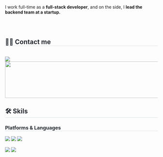 I work full-time as a **full-stack developer**, and on the side, I **lead the backend team at a startup.**

<br>
<br>
<h2 style="border-bottom: 1px solid #d8dee4; color: #282d33;">🧑‍💻 Contact me</h2> <br> 
    <img src="https://img.shields.io/badge/kimdonghwan913@gmail.com-EA4335?style=flat&logo=Gmail&logoColor=white"/>
<a href="https://www.gitanimals.org/en_US?utm_medium=image&utm_source=Develop-KIM&utm_content=line">
  <img
    src="https://render.gitanimals.org/lines/Develop-KIM?pet-id=661330979651350254"
    width="600"
    height="120"
  />
</a>
<br/>
<h2 style="border-bottom: 1px solid #d8dee4; color: #282d33;">🛠️ Skils</h2>  
<h3 style="border-bottom: 1px solid #d8dee4; color: #282d33;"> Platforms & Languages </h2> 
<span>
    <img src="https://img.shields.io/badge/Spring-6DB33F?style=flat&logo=Spring&logoColor=white">
    <img src="https://img.shields.io/badge/Nuxt.js-00DC82?style=flat&logo=nuxt&logoColor=white">
    <img src="https://img.shields.io/badge/Vue.js-4FC08D?style=flat&logo=Vue.js&logoColor=white">
</br></br>
    <img src="https://img.shields.io/badge/Java-007396?style=flat&logo=openjdk&logoColor=white">
    <img src="https://img.shields.io/badge/Javascript-F7DF1E?style=flat&logo=Javascript&logoColor=white">
</span>
